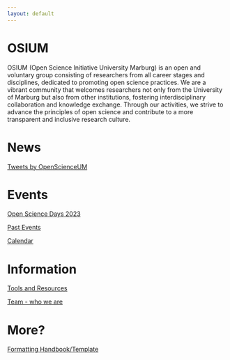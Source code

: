 ```yaml
---
layout: default
---
```


# OSIUM
OSIUM (Open Science Initiative University Marburg) is an open and voluntary group consisting of researchers from all career stages and disciplines, dedicated to promoting open science practices. We are a vibrant community that welcomes researchers not only from the University of Marburg but also from other institutions, fostering interdisciplinary collaboration and knowledge exchange. Through our activities, we strive to advance the principles of open science and contribute to a more transparent and inclusive research culture.

# News
<a class="twitter-timeline" href="https://twitter.com/OpenScienceUM?ref_src=twsrc%5Etfw" data-tweet-limit="3">Tweets by OpenScienceUM</a> <script async src="https://platform.twitter.com/widgets.js" charset="utf-8"></script>

# Events
[Open Science Days 2023](./open-science-days-2023.md)

[Past Events](./past-events.md)

[Calendar](./calendar-page.md)

# Information
[Tools and Resources](./tools-and-resources.md)

[Team - who we are](./team.md)

# More?
[Formatting Handbook/Template](./formatting-handbook.md)
